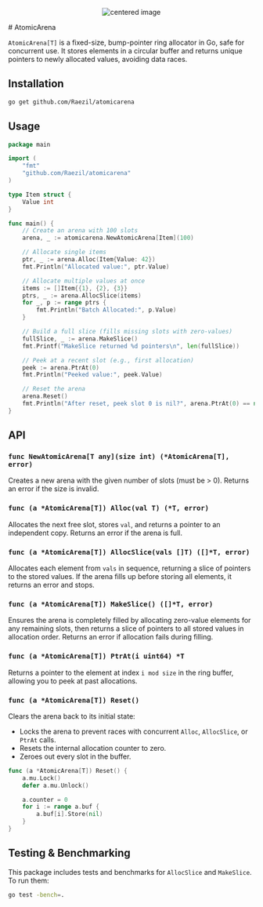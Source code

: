 <p align="center">
  <img src="https://github.com/user-attachments/assets/f3054efc-d10f-42ce-bb80-c6496b0dd5b7" alt="centered image">
</p>
# AtomicArena

`AtomicArena[T]` is a fixed-size, bump-pointer ring allocator in Go, safe for concurrent use. It stores elements in a circular buffer and returns unique pointers to newly allocated values, avoiding data races.

## Installation

```sh
go get github.com/Raezil/atomicarena
```

## Usage

```go
package main

import (
    "fmt"
    "github.com/Raezil/atomicarena"
)

type Item struct {
    Value int
}

func main() {
    // Create an arena with 100 slots
    arena, _ := atomicarena.NewAtomicArena[Item](100)

    // Allocate single items
    ptr, _ := arena.Alloc(Item{Value: 42})
    fmt.Println("Allocated value:", ptr.Value)

    // Allocate multiple values at once
    items := []Item{{1}, {2}, {3}}
    ptrs, _ := arena.AllocSlice(items)
    for _, p := range ptrs {
        fmt.Println("Batch Allocated:", p.Value)
    }

    // Build a full slice (fills missing slots with zero-values)
    fullSlice, _ := arena.MakeSlice()
    fmt.Printf("MakeSlice returned %d pointers\n", len(fullSlice))

    // Peek at a recent slot (e.g., first allocation)
    peek := arena.PtrAt(0)
    fmt.Println("Peeked value:", peek.Value)

    // Reset the arena
    arena.Reset()
    fmt.Println("After reset, peek slot 0 is nil?", arena.PtrAt(0) == nil)
}
```

## API

### `func NewAtomicArena[T any](size int) (*AtomicArena[T], error)`

Creates a new arena with the given number of slots (must be > 0). Returns an error if the size is invalid.

### `func (a *AtomicArena[T]) Alloc(val T) (*T, error)`

Allocates the next free slot, stores `val`, and returns a pointer to an independent copy. Returns an error if the arena is full.

### `func (a *AtomicArena[T]) AllocSlice(vals []T) ([]*T, error)`

Allocates each element from `vals` in sequence, returning a slice of pointers to the stored values. If the arena fills up before storing all elements, it returns an error and stops.

### `func (a *AtomicArena[T]) MakeSlice() ([]*T, error)`

Ensures the arena is completely filled by allocating zero-value elements for any remaining slots, then returns a slice of pointers to all stored values in allocation order. Returns an error if allocation fails during filling.

### `func (a *AtomicArena[T]) PtrAt(i uint64) *T`

Returns a pointer to the element at index `i mod size` in the ring buffer, allowing you to peek at past allocations.

### `func (a *AtomicArena[T]) Reset()`

Clears the arena back to its initial state:

- Locks the arena to prevent races with concurrent `Alloc`, `AllocSlice`, or `PtrAt` calls.
- Resets the internal allocation counter to zero.
- Zeroes out every slot in the buffer.

```go
func (a *AtomicArena[T]) Reset() {
    a.mu.Lock()
    defer a.mu.Unlock()

    a.counter = 0
    for i := range a.buf {
        a.buf[i].Store(nil)
    }
}
```

## Testing & Benchmarking

This package includes tests and benchmarks for `AllocSlice` and `MakeSlice`. To run them:

```sh
go test -bench=.
```

